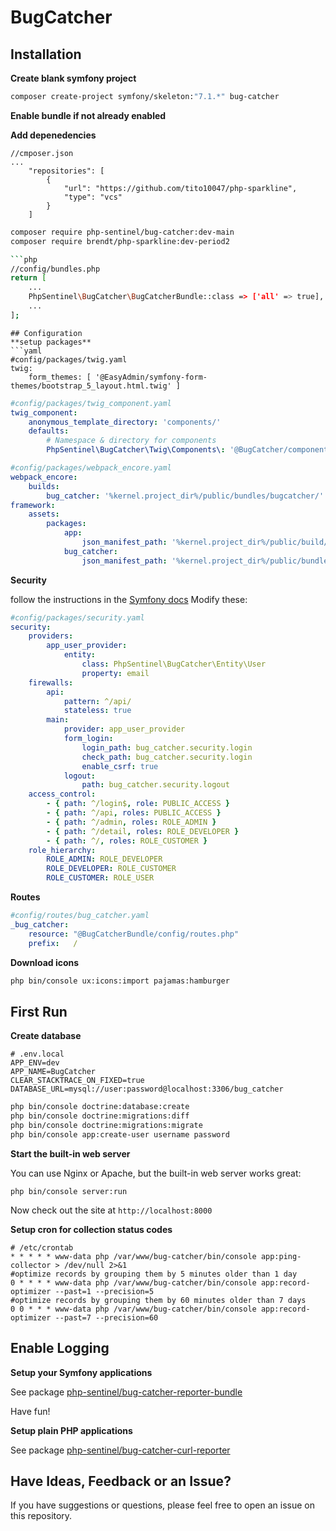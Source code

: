 # BugCatcher

## Installation

**Create blank symfony project**

```bash
composer create-project symfony/skeleton:"7.1.*" bug-catcher
```

**Enable bundle if not already enabled**

**Add depenedencies**

```
//cmposer.json
...
    "repositories": [
        {
            "url": "https://github.com/tito10047/php-sparkline",
            "type": "vcs"
        }
    ]
```

```bash
composer require php-sentinel/bug-catcher:dev-main
composer require brendt/php-sparkline:dev-period2

```php
//config/bundles.php
return [
    ...
    PhpSentinel\BugCatcher\BugCatcherBundle::class => ['all' => true],
    ...
];
```
```
## Configuration
**setup packages**
```yaml
#config/packages/twig.yaml
twig:
    form_themes: [ '@EasyAdmin/symfony-form-themes/bootstrap_5_layout.html.twig' ]
```
```yaml
#config/packages/twig_component.yaml
twig_component:
    anonymous_template_directory: 'components/'
    defaults:
        # Namespace & directory for components
        PhpSentinel\BugCatcher\Twig\Components\: '@BugCatcher/components/'
```
```yaml
#config/packages/webpack_encore.yaml
webpack_encore:
    builds:
        bug_catcher: '%kernel.project_dir%/public/bundles/bugcatcher/'
framework:
    assets:
        packages:
            app:
                json_manifest_path: '%kernel.project_dir%/public/build/manifest.json'
            bug_catcher:
                json_manifest_path: '%kernel.project_dir%/public/bundles/bugcatcher/manifest.json'
```

**Security**

follow the instructions in the [Symfony docs](https://symfony.com/doc/current/security.html)
Modify these:
```yaml
#config/packages/security.yaml
security:
    providers:
        app_user_provider:
            entity:
                class: PhpSentinel\BugCatcher\Entity\User
                property: email
    firewalls:
        api:
            pattern: ^/api/
            stateless: true
        main:
            provider: app_user_provider
            form_login:
                login_path: bug_catcher.security.login
                check_path: bug_catcher.security.login
                enable_csrf: true
            logout:
                path: bug_catcher.security.logout
    access_control:
        - { path: ^/login$, role: PUBLIC_ACCESS }
        - { path: ^/api, roles: PUBLIC_ACCESS }
        - { path: ^/admin, roles: ROLE_ADMIN }
        - { path: ^/detail, roles: ROLE_DEVELOPER }
        - { path: ^/, roles: ROLE_CUSTOMER }
    role_hierarchy:
        ROLE_ADMIN: ROLE_DEVELOPER
        ROLE_DEVELOPER: ROLE_CUSTOMER
        ROLE_CUSTOMER: ROLE_USER

```
**Routes**

```yaml
#config/routes/bug_catcher.yaml
_bug_catcher:
    resource: "@BugCatcherBundle/config/routes.php"
    prefix:   /
```

**Download icons**

```bash
php bin/console ux:icons:import pajamas:hamburger
```

## First Run
**Create database**

```dotenv
# .env.local
APP_ENV=dev
APP_NAME=BugCatcher
CLEAR_STACKTRACE_ON_FIXED=true
DATABASE_URL=mysql://user:password@localhost:3306/bug_catcher
```
    
```bash
php bin/console doctrine:database:create
php bin/console doctrine:migrations:diff
php bin/console doctrine:migrations:migrate
php bin/console app:create-user username password
```

**Start the built-in web server**

You can use Nginx or Apache, but the built-in web server works
great:

```
php bin/console server:run
```

Now check out the site at `http://localhost:8000`

**Setup cron for collection status codes**

```
# /etc/crontab
* * * * * www-data php /var/www/bug-catcher/bin/console app:ping-collector > /dev/null 2>&1
#optimize records by grouping them by 5 minutes older than 1 day
0 * * * * www-data php /var/www/bug-catcher/bin/console app:record-optimizer --past=1 --precision=5
#optimize records by grouping them by 60 minutes older than 7 days
0 0 * * * www-data php /var/www/bug-catcher/bin/console app:record-optimizer --past=7 --precision=60
```

## Enable Logging

**Setup your Symfony applications**

See package [php-sentinel/bug-catcher-reporter-bundle](https://github.com/php-sentinel/bug-catcher-reporter-bundle)

Have fun!

**Setup plain PHP applications**

See package [php-sentinel/bug-catcher-curl-reporter](https://github.com/php-sentinel/bug-catcher-curl-reporter)

## Have Ideas, Feedback or an Issue?

If you have suggestions or questions, please feel free to
open an issue on this repository.

